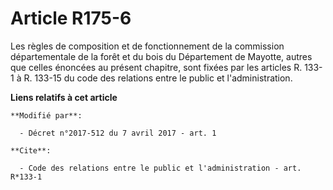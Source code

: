 # Article R175-6

Les règles de composition et de fonctionnement de la commission départementale de la forêt et du bois du Département de
Mayotte, autres que celles énoncées au présent chapitre, sont fixées par les articles R. 133-1 à R. 133-15 du code des
relations entre le public et l'administration.

**Liens relatifs à cet article**

	**Modifié par**:

	  - Décret n°2017-512 du 7 avril 2017 - art. 1

	**Cite**:

	  - Code des relations entre le public et l'administration - art. R*133-1
